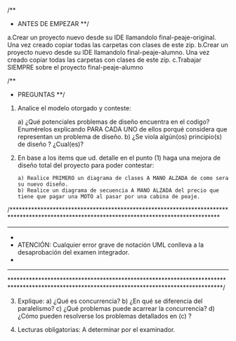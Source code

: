 
/**
 * ANTES DE EMPEZAR 
 **/
 
a.Crear un proyecto nuevo desde su IDE llamandolo final-peaje-original. Una vez creado copiar todas las carpetas con clases de este zip.
b.Crear un proyecto nuevo desde su IDE llamandolo final-peaje-alumno. Una vez creado copiar todas las carpetas con clases de este zip.
c.Trabajar SIEMPRE sobre el proyecto final-peaje-alumno

/**
 * PREGUNTAS 
 **/

1) Analice el modelo otorgado y conteste:

	a) ¿Qué potenciales problemas de diseño encuentra en el codigo? Enumérelos explicando PARA CADA UNO de ellos porqué considera que representan un problema de diseño.
	b) ¿Se viola algún(os) principio(s) de diseño ? ¿Cual(es)? 

2) 	En base a los items que ud. detalle en el punto (1) haga una mejora de diseño total del proyecto para poder contestar:

		a) Realice PRIMERO un diagrama de clases A MANO ALZADA de como sera su nuevo diseño.
		b) Realice un diagrama de secuencia A MANO ALZADA del precio que tiene que pagar una MOTO al pasar por una cabina de peaje.


/********************************************************************************************************************************************
*********************************************************************************************************************************************
*
* ATENCIÓN: Cualquier error grave de notación UML conlleva a la desaprobación del examen integrador.
*
*********************************************************************************************************************************************
*********************************************************************************************************************************************/


3) Explique: 
	a) ¿Qué es concurrencia?
	b) ¿En qué se diferencia del paralelismo?
	c) ¿Qué problemas puede acarrear la concurrencia?
	d) ¿Cómo pueden resolverse los problemas detallados en (c) ?

4) Lecturas obligatorias: A determinar por el examinador.